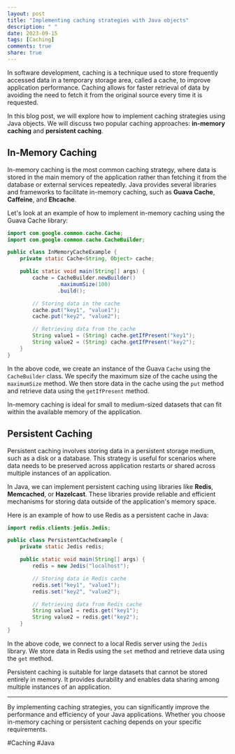 ```yaml
---
layout: post
title: "Implementing caching strategies with Java objects"
description: " "
date: 2023-09-15
tags: [Caching]
comments: true
share: true
---
```


In software development, caching is a technique used to store frequently accessed data in a temporary storage area, called a cache, to improve application performance. Caching allows for faster retrieval of data by avoiding the need to fetch it from the original source every time it is requested.

In this blog post, we will explore how to implement caching strategies using Java objects. We will discuss two popular caching approaches: **in-memory caching** and **persistent caching**.

## In-Memory Caching

In-memory caching is the most common caching strategy, where data is stored in the main memory of the application rather than fetching it from the database or external services repeatedly. Java provides several libraries and frameworks to facilitate in-memory caching, such as **Guava Cache**, **Caffeine**, and **Ehcache**.

Let's look at an example of how to implement in-memory caching using the Guava Cache library:

```java
import com.google.common.cache.Cache;
import com.google.common.cache.CacheBuilder;

public class InMemoryCacheExample {
    private static Cache<String, Object> cache;

    public static void main(String[] args) {
        cache = CacheBuilder.newBuilder()
                .maximumSize(100)
                .build();

        // Storing data in the cache
        cache.put("key1", "value1");
        cache.put("key2", "value2");

        // Retrieving data from the cache
        String value1 = (String) cache.getIfPresent("key1");
        String value2 = (String) cache.getIfPresent("key2");
    }
}
```

In the above code, we create an instance of the Guava `Cache` using the `CacheBuilder` class. We specify the maximum size of the cache using the `maximumSize` method. We then store data in the cache using the `put` method and retrieve data using the `getIfPresent` method.

In-memory caching is ideal for small to medium-sized datasets that can fit within the available memory of the application.

## Persistent Caching

Persistent caching involves storing data in a persistent storage medium, such as a disk or a database. This strategy is useful for scenarios where data needs to be preserved across application restarts or shared across multiple instances of an application.

In Java, we can implement persistent caching using libraries like **Redis**, **Memcached**, or **Hazelcast**. These libraries provide reliable and efficient mechanisms for storing data outside of the application's memory space.

Here is an example of how to use Redis as a persistent cache in Java:

```java
import redis.clients.jedis.Jedis;

public class PersistentCacheExample {
    private static Jedis redis;

    public static void main(String[] args) {
        redis = new Jedis("localhost");

        // Storing data in Redis cache
        redis.set("key1", "value1");
        redis.set("key2", "value2");

        // Retrieving data from Redis cache
        String value1 = redis.get("key1");
        String value2 = redis.get("key2");
    }
}
```

In the above code, we connect to a local Redis server using the `Jedis` library. We store data in Redis using the `set` method and retrieve data using the `get` method.

Persistent caching is suitable for large datasets that cannot be stored entirely in memory. It provides durability and enables data sharing among multiple instances of an application.

---

By implementing caching strategies, you can significantly improve the performance and efficiency of your Java applications. Whether you choose in-memory caching or persistent caching depends on your specific requirements.

#Caching #Java